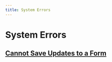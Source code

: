 ```yaml
---
title: System Errors
---
```


# System Errors

## [Cannot Save Updates to a Form](./cannot-save-updates-to-a-form/)
